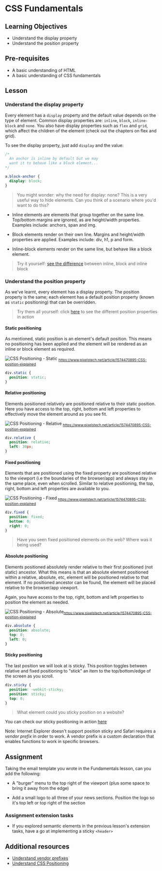 # CSS Fundamentals

## Learning Objectives

- Understand the display property
- Understand the position property

## Pre-requisites

- A basic understanding of HTML
- A basic understanding of CSS fundamentals

## Lesson

### Understand the display property

Every element has a `display` property and the default value depends on the type of element. Common display properties are: `inline`, `block`, `inline-block` and `none`. You also have display properties such as `flex` and `grid`, which affect the children of the element (check out the chapters on flex and grid).

To see the display property, just add `display` and the value:

```css
/*
  An anchor is inline by default but we may 
  want it to behave like a block element...
*/

a.block-anchor {
  display: block;
}
```

> You might wonder: why the need for display: none? This is a very useful way to hide elements. Can you think of a scenario where you'd want to do this?

- Inline elements are elements that group together on the same line. Top/bottom margins are ignored, as are height/width properties. Examples include: anchors, span and img.

- Block elements render on their own line. Margins and height/width properties are applied. Examples include: div, h1, p and form.

- Inline-block elements render on the same line, but behave like a block element.

> Try it yourself: [see the difference](https://jsfiddle.net/43ou0jmg/5/) between inline, block and inline block

### Understand the position property

As we've learnt, every element has a display property. The position property is the same; each element has a default position property (known as `static` positioning) that can be overridden.

> Try them all yourself: click [here](https://www.w3schools.com/cssref/playit.asp?filename=playcss_position&preval=absolute) to see the different position properties in action

#### Static positioning

As mentioned, static position is an element's default position. This means no positioning has been applied and the element will be rendered as an inline or block element as required.

![CSS Positioning - Static](https://www.pixelstech.net/article/images/static.jpg)
<sub>https://www.pixelstech.net/article/1574470895-CSS-position-explained</sub>

```css
div.static {
  position: static;
}
```

#### Relative positioning

Elements positioned relatively are positioned relative to their static position. Here you have access to the top, right, bottom and left properties to effectively move the element around as you see fit.

![CSS Positioning - Relative](https://www.pixelstech.net/article/images/relative.jpg)
<sub>https://www.pixelstech.net/article/1574470895-CSS-position-explained</sub>

```css
div.relative {
  position: relative;
  left: 30px;
}
```

#### Fixed positioning

Elements that are positioned using the fixed property are positioned relative to the viewport (i.e the boundaries of the browser/app) and always stay in the same place, even when scrolled. Similar to relative positioning, the top, right, bottom and left properties are available to you.

![CSS Positioning - Fixed](https://www.pixelstech.net/article/images/fixed.jpg)
<sub>https://www.pixelstech.net/article/1574470895-CSS-position-explained</sub>

```css
div.fixed {
  position: fixed;
  bottom: 0;
  right: 0;
}
```

> Have you seen fixed positioned elements on the web? Where was it being used?

#### Absolute positioning

Elements positioned absolutely render relative to their first positioned (not static) ancestor. What this means is that an absolute element positioned within a relative, absolute, etc, element will be positioned relative to that element. If no positioned ancestor can be found, the element will be placed relative to the browser/app viewport.

Again, you have access to the top, right, bottom and left properties to position the element as needed.

![CSS Positioning - Absolute](https://www.pixelstech.net/article/images/absolute.jpg)<sub>https://www.pixelstech.net/article/1574470895-CSS-position-explained</sub>

```css
div.absolute {
  position: absolute;
  top: 0;
  left: 0;
}
```

#### Sticky positioning

The last position we will look at is sticky. This position toggles between relative and fixed positioning to "stick" an item to the top/bottom/edge of the screen as you scroll.

```css
div.sticky {
  position: -webkit-sticky;
  position: sticky;
  top: 0;
}
```

> What element could you sticky position on a website?

You can check our sticky positioning in action [here](https://www.w3schools.com/css/tryit.asp?filename=trycss_position_sticky)

Note: Internet Explorer doesn't support position sticky and Safari requires a _vendor prefix_ in order to work. A vendor prefix is a custom declaration that enables functions to work in specific browsers.

## Assignment

Taking the email template you wrote in the Fundamentals lesson, can you add the following:

- A "burger" menu to the top right of the viewport (plus some space to bring it away from the edge)

- Add a small logo to all three of your news sections. Position the logo so it's top left or top right of the section

### Assignment extension tasks

- If you explored semantic elements in the previous lesson's extension tasks, have a go at implementing a sticky `<header>`

## Additional resources

- [Understand vendor prefixes](https://dzone.com/articles/understanding-css-vendor-prefixes#:~:text=Simply%20put%2C%20vendor%20prefixes%20are,were%20supported%20across%20all%20browsers.)
- [Understand CSS Positioning](https://www.pixelstech.net/article/1574470895-CSS-position-explained)
